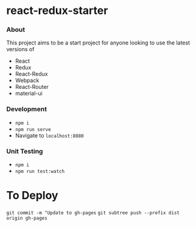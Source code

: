 # react-redux-starter

### About
This project aims to be a start project for anyone looking to use the latest versions of
* React
* Redux
* React-Redux
* Webpack
* React-Router
* material-ui

### Development
* `npm i`
* `npm run serve`
* Navigate to `localhost:8080`

### Unit Testing
* `npm i`
* `npm run test:watch`

# To Deploy
`git commit -m "Update to gh-pages`
`git subtree push --prefix dist origin gh-pages`
